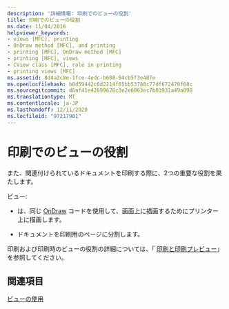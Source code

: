 ```yaml
---
description: '詳細情報: 印刷でのビューの役割'
title: 印刷でのビューの役割
ms.date: 11/04/2016
helpviewer_keywords:
- views [MFC], printing
- OnDraw method [MFC], and printing
- printing [MFC], OnDraw method [MFC]
- printing [MFC], views
- CView class [MFC], role in printing
- printing views [MFC]
ms.assetid: 8d4a3c8e-1fce-4edc-b608-94cb5f3e487e
ms.openlocfilehash: b8d59442c6d2214f65bb53788c77df672478f68c
ms.sourcegitcommit: d6af41e42699628c3e2e6063ec7b03931a49a098
ms.translationtype: MT
ms.contentlocale: ja-JP
ms.lasthandoff: 12/11/2020
ms.locfileid: "97217901"
---
```

# <a name="role-of-the-view-in-printing"></a>印刷でのビューの役割

また、関連付けられているドキュメントを印刷する際に、2つの重要な役割を果たします。

ビュー:

- は、同じ [OnDraw](../mfc/reference/cview-class.md#ondraw) コードを使用して、画面上に描画するためにプリンター上に描画します。

- ドキュメントを印刷用のページに分割します。

印刷および印刷時のビューの役割の詳細については、「 [印刷と印刷プレビュー](../mfc/printing-and-print-preview.md)」を参照してください。

## <a name="see-also"></a>関連項目

[ビューの使用](../mfc/using-views.md)
